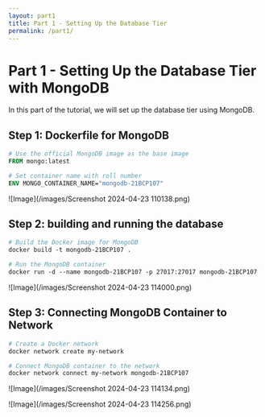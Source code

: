 ```yaml
---
layout: part1
title: Part 1 - Setting Up the Database Tier
permalink: /part1/
---
```


<!-- Content for Docker part 1 -->

# Part 1 - Setting Up the Database Tier with MongoDB

In this part of the tutorial, we will set up the database tier using MongoDB.

## Step 1: Dockerfile for MongoDB

```dockerfile
# Use the official MongoDB image as the base image
FROM mongo:latest

# Set container name with roll number
ENV MONGO_CONTAINER_NAME="mongodb-21BCP107"
```

![Image](/images/Screenshot 2024-04-23 110138.png)

## Step 2: building and running the database

```dockerfile
# Build the Docker image for MongoDB
docker build -t mongodb-21BCP107 .

# Run the MongoDB container
docker run -d --name mongodb-21BCP107 -p 27017:27017 mongodb-21BCP107

```
![Image](/images/Screenshot 2024-04-23 114000.png)



## Step 3: Connecting MongoDB Container to Network
```dockerfile
# Create a Docker network
docker network create my-network

# Connect MongoDB container to the network
docker network connect my-network mongodb-21BCP107
```

![Image](/images/Screenshot 2024-04-23 114134.png)

![Image](/images/Screenshot 2024-04-23 114256.png)